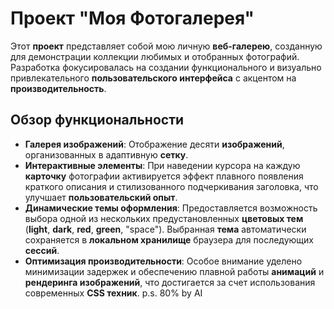 # Проект "Моя Фотогалерея"

Этот **проект** представляет собой мою личную **веб-галерею**, созданную для демонстрации коллекции любимых и отобранных фотографий. Разработка фокусировалась на создании функционального и визуально привлекательного **пользовательского интерфейса** с акцентом на **производительность**.

## Обзор функциональности

* **Галерея изображений**: Отображение десяти **изображений**, организованных в адаптивную **сетку**.
* **Интерактивные элементы**: При наведении курсора на каждую **карточку** фотографии активируется эффект плавного появления краткого описания и стилизованного подчеркивания заголовка, что улучшает **пользовательский опыт**.
* **Динамические темы оформления**: Предоставляется возможность выбора одной из нескольких предустановленных **цветовых тем** (**light**, **dark**, **red**, **green**, "space"). Выбранная **тема** автоматически сохраняется в **локальном хранилище** браузера для последующих **сессий**.
* **Оптимизация производительности**: Особое внимание уделено минимизации задержек и обеспечению плавной работы **анимаций** и **рендеринга изображений**, что достигается за счет использования современных **CSS техник**.
p.s. 80% by AI
